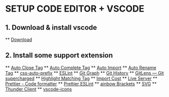 # SETUP CODE EDITOR + VSCODE

## 1. Download & install vscode
\*\* [Download](https://code.visualstudio.com/download)

## 2. Install some support extension
\*\* [Auto Close Tag](https://marketplace.visualstudio.com/items?itemName=formulahendry.auto-close-tag)
\*\* [Auto Complete Tag](https://marketplace.visualstudio.com/items?itemName=formulahendry.auto-complete-tag)
\*\* [Auto Import](https://marketplace.visualstudio.com/items?itemName=steoates.autoimport)
\*\* [Auto Rename Tag](https://marketplace.visualstudio.com/items?itemName=formulahendry.auto-rename-tag)
\*\* [css-auto-prefix](https://marketplace.visualstudio.com/items?itemName=sporiley.css-auto-prefix)
\*\* [ESLint](https://marketplace.visualstudio.com/items?itemName=dbaeumer.vscode-eslint)
\*\* [Git Graph](https://marketplace.visualstudio.com/items?itemName=mhutchie.git-graph)
\*\* [Git History](https://marketplace.visualstudio.com/items?itemName=donjayamanne.githistory)
\*\* [GitLens — Git supercharged](https://marketplace.visualstudio.com/items?itemName=eamodio.gitlens)
\*\* [Highlight Matching Tag](https://marketplace.visualstudio.com/items?itemName=vincaslt.highlight-matching-tag)
\*\* [Import Cost](https://marketplace.visualstudio.com/items?itemName=wix.vscode-import-cost)
\*\* [Live Server](https://marketplace.visualstudio.com/items?itemName=ritwickdey.LiveServer)
\*\* [Prettier - Code formatter](https://marketplace.visualstudio.com/items?itemName=esbenp.prettier-vscode)
\*\* [Prettier ESLint](https://marketplace.visualstudio.com/items?itemName=rvest.vs-code-prettier-eslint)
\*\* [ainbow Brackets](https://marketplace.visualstudio.com/items?itemName=2gua.rainbow-brackets)
\*\* [SVG](https://marketplace.visualstudio.com/items?itemName=jock.svg)
\*\* [Thunder Client](https://marketplace.visualstudio.com/items?itemName=rangav.vscode-thunder-client)
\*\* [vscode-icons](https://marketplace.visualstudio.com/items?itemName=vscode-icons-team.vscode-icons)